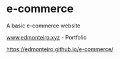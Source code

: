 # e-commerce
A basic e-commerce website

www.edmonteiro.xyz - Portfolio 

https://edmonteiro.github.io/e-commerce/
